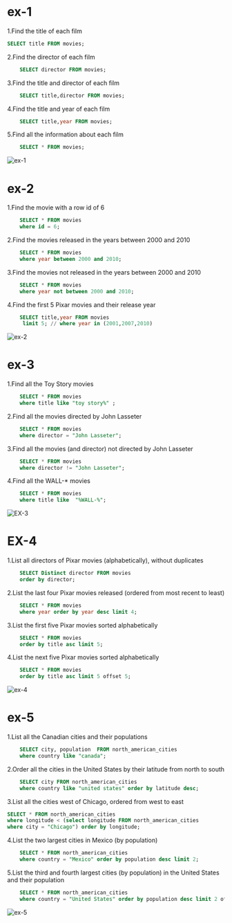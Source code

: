 ~~~sql
~~~
# ex-1

1.Find the title of each film  
~~~sql 
SELECT title FROM movies;    
~~~  
2.Find the director of each film
~~~sql
    SELECT director FROM movies;
~~~  
3.Find the title and director of each film   
~~~sql
    SELECT title,director FROM movies;
~~~
4.Find the title and year of each film   
~~~sql
    SELECT title,year FROM movies;
~~~
5.Find all the information about each film   
~~~sql
    SELECT * FROM movies;
~~~
![ex-1](image-7.png)

# ex-2

1.Find the movie with a row id of 6   
~~~sql
    SELECT * FROM movies
    where id = 6;
~~~
2.Find the movies released in the years between 2000 and 2010  
~~~sql
    SELECT * FROM movies
    where year between 2000 and 2010;   
~~~
3.Find the movies not released in the years between 2000 and 2010  
~~~sql
    SELECT * FROM movies
    where year not between 2000 and 2010;
~~~
4.Find the first 5 Pixar movies and their release year  
~~~sql
    SELECT title,year FROM movies
     limit 5; // where year in (2001,2007,2010)
~~~
![ex-2](image-8.png) 

# ex-3
1.Find all the Toy Story movies  
~~~sql
    SELECT * FROM movies
    where title like "toy story%" ;
~~~
2.Find all the movies directed by John Lasseter  
~~~sql
    SELECT * FROM movies
    where director = "John Lasseter";
~~~
3.Find all the movies (and director) not directed by John Lasseter  
~~~sql
    SELECT * FROM movies
    where director != "John Lasseter";
~~~
4.Find all the WALL-* movies  
~~~sql
    SELECT * FROM movies
    where title like  "%WALL-%";
~~~
![EX-3](image-9.png) 
# EX-4 
1.List all directors of Pixar movies (alphabetically), without duplicates
~~~sql
    SELECT Distinct director FROM movies
    order by director;
~~~
2.List the last four Pixar movies released (ordered from most recent to least)
~~~sql
    SELECT * FROM movies
    where year order by year desc limit 4;
~~~
3.List the first five Pixar movies sorted alphabetically
~~~sql
    SELECT * FROM movies
    order by title asc limit 5;
~~~
4.List the next five Pixar movies sorted alphabetically
~~~sql
    SELECT * FROM movies
    order by title asc limit 5 offset 5;
~~~
![ex-4](image-10.png)
# ex-5
1.List all the Canadian cities and their populations
~~~sql
    SELECT city, population  FROM north_american_cities
    where country like "canada";
~~~
2.Order all the cities in the United States by their latitude from north to south
~~~sql
    SELECT city FROM north_american_cities
    where country like "united states" order by latitude desc;
~~~
3.List all the cities west of Chicago, ordered from west to east
~~~sql
SELECT * FROM north_american_cities
where longitude < (select longitude FROM north_american_cities 
where city = "Chicago") order by longitude;
~~~
4.List the two largest cities in Mexico (by population)
~~~sql
    SELECT * FROM north_american_cities
    where country = "Mexico" order by population desc limit 2;
~~~
5.List the third and fourth largest cities (by population) in the United States and their population
~~~sql
    SELECT * FROM north_american_cities
    where country = "United States" order by population desc limit 2 offset 2;
~~~
![ex-5](image-11.png)